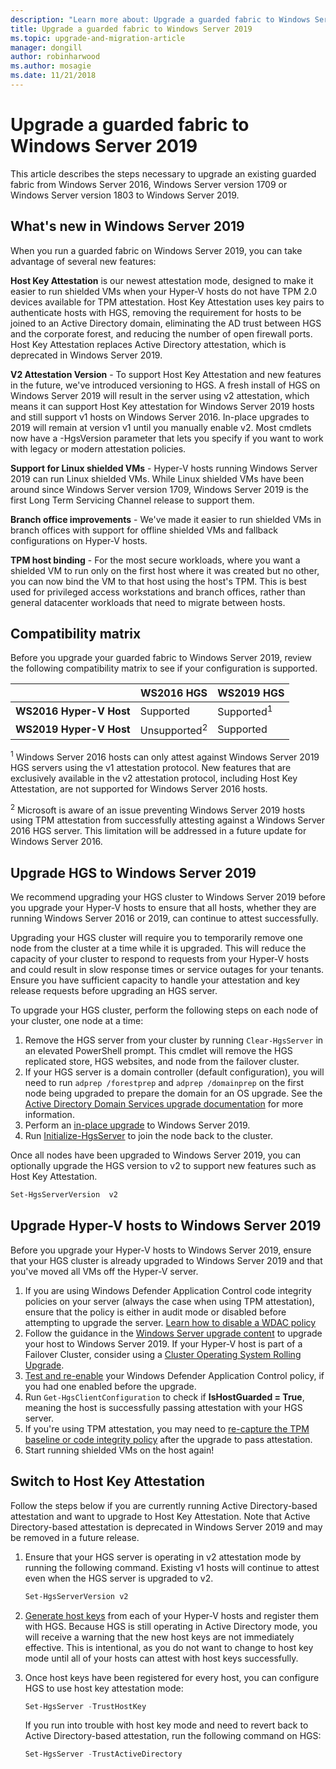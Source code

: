 ```yaml
---
description: "Learn more about: Upgrade a guarded fabric to Windows Server 2019"
title: Upgrade a guarded fabric to Windows Server 2019
ms.topic: upgrade-and-migration-article
manager: dongill
author: robinharwood
ms.author: mosagie
ms.date: 11/21/2018
---
```


# Upgrade a guarded fabric to Windows Server 2019

This article describes the steps necessary to upgrade an existing guarded fabric from Windows Server 2016, Windows Server version 1709 or Windows Server version 1803 to Windows Server 2019.

## What's new in Windows Server 2019

When you run a guarded fabric on Windows Server 2019, you can take advantage of several new features:

**Host Key Attestation** is our newest attestation mode, designed to make it easier to run shielded VMs when your Hyper-V hosts do not have TPM 2.0 devices available for TPM attestation. Host Key Attestation uses key pairs to authenticate hosts with HGS, removing the requirement for hosts to be joined to an Active Directory domain, eliminating the AD trust between HGS and the corporate forest, and reducing the number of open firewall ports. Host Key Attestation replaces Active Directory attestation, which is deprecated in Windows Server 2019.

**V2 Attestation Version** - To support Host Key Attestation and new features in the future, we've introduced versioning to HGS. A fresh install of HGS on Windows Server 2019 will result in the server using v2 attestation, which means it can support Host Key attestation for Windows Server 2019 hosts and still support v1 hosts on Windows Server 2016. In-place upgrades to 2019 will remain at version v1 until you manually enable v2. Most cmdlets now have a -HgsVersion parameter that lets you specify if you want to work with legacy or modern attestation policies.

**Support for Linux shielded VMs** - Hyper-V hosts running Windows Server 2019 can run Linux shielded VMs. While Linux shielded VMs have been around since Windows Server version 1709, Windows Server 2019 is the first Long Term Servicing Channel release to support them.

**Branch office improvements** - We've made it easier to run shielded VMs in branch offices with support for offline shielded VMs and fallback configurations on Hyper-V hosts.

**TPM host binding** - For the most secure workloads, where you want a shielded VM to run only on the first host where it was created but no other, you can now bind the VM to that host using the host's TPM. This is best used for privileged access workstations and branch offices, rather than general datacenter workloads that need to migrate between hosts.

## Compatibility matrix

Before you upgrade your guarded fabric to Windows Server 2019, review the following compatibility matrix to see if your configuration is supported.

|  | WS2016 HGS | WS2019 HGS|
|---|---|---|
|**WS2016 Hyper-V Host** | Supported | Supported<sup>1</sup>|
|**WS2019 Hyper-V Host** | Unsupported<sup>2</sup> | Supported|

<sup>1</sup> Windows Server 2016 hosts can only attest against Windows Server 2019 HGS servers using the v1 attestation protocol. New features that are exclusively available in the v2 attestation protocol, including Host Key Attestation, are not supported for Windows Server 2016 hosts.

<sup>2</sup> Microsoft is aware of an issue preventing Windows Server 2019 hosts using TPM attestation from successfully attesting against a Windows Server 2016 HGS server. This limitation will be addressed in a future update for Windows Server 2016.

## Upgrade HGS to Windows Server 2019

We recommend upgrading your HGS cluster to Windows Server 2019 before you upgrade your Hyper-V hosts to ensure that all hosts, whether they are running Windows Server 2016 or 2019, can continue to attest successfully.

Upgrading your HGS cluster will require you to temporarily remove one node from the cluster at a time while it is upgraded. This will reduce the capacity of your cluster to respond to requests from your Hyper-V hosts and could result in slow response times or service outages for your tenants. Ensure you have sufficient capacity to handle your attestation and key release requests before upgrading an HGS server.

To upgrade your HGS cluster, perform the following steps on each node of your cluster, one node at a time:

1.  Remove the HGS server from your cluster by running `Clear-HgsServer` in an elevated PowerShell prompt. This cmdlet will remove the HGS replicated store, HGS websites, and node from the failover cluster.
2.  If your HGS server is a domain controller (default configuration), you will need to run `adprep /forestprep` and `adprep /domainprep` on the first node being upgraded to prepare the domain for an OS upgrade. See the [Active Directory Domain Services upgrade documentation](../../identity/ad-ds/deploy/upgrade-domain-controllers.md#supported-in-place-upgrade-paths) for more information.
3.  Perform an [in-place upgrade](../../get-started/install-upgrade-migrate.md) to Windows Server 2019.
4.  Run [Initialize-HgsServer](guarded-fabric-configure-additional-hgs-nodes.md) to join the node back to the cluster.

Once all nodes have been upgraded to Windows Server 2019, you can optionally upgrade the HGS version to v2 to support new features such as Host Key Attestation.

```powershell
Set-HgsServerVersion  v2
```

## Upgrade Hyper-V hosts to Windows Server 2019

Before you upgrade your Hyper-V hosts to Windows Server 2019, ensure that your HGS cluster is already upgraded to Windows Server 2019 and that you've moved all VMs off the Hyper-V server.

1.  If you are using Windows Defender Application Control code integrity policies on your server (always the case when using TPM attestation), ensure that the policy is either in audit mode or disabled before attempting to upgrade the server. [Learn how to disable a WDAC policy](/windows/security/threat-protection/windows-defender-application-control/disable-windows-defender-application-control-policies)
2.  Follow the guidance in the [Windows Server upgrade content](../../get-started/upgrade-overview.md) to upgrade your host to Windows Server 2019. If your Hyper-V host is part of a Failover Cluster, consider using a [Cluster Operating System Rolling Upgrade](../../failover-clustering/Cluster-Operating-System-Rolling-Upgrade.md).
3.  [Test and re-enable](/windows/security/threat-protection/windows-defender-application-control/audit-windows-defender-application-control-policies) your Windows Defender Application Control policy, if you had one enabled before the upgrade.
4.  Run `Get-HgsClientConfiguration` to check if **IsHostGuarded = True**, meaning the host is successfully passing attestation with your HGS server.
5.  If you're using TPM attestation, you may need to [re-capture the TPM baseline or code integrity policy](guarded-fabric-add-host-information-for-tpm-trusted-attestation.md) after the upgrade to pass attestation.
6.  Start running shielded VMs on the host again!

## Switch to Host Key Attestation

Follow the steps below if you are currently running Active Directory-based attestation and want to upgrade to Host Key Attestation. Note that Active Directory-based attestation is deprecated in Windows Server 2019 and may be removed in a future release.

1.  Ensure that your HGS server is operating in v2 attestation mode by running the following command. Existing v1 hosts will continue to attest even when the HGS server is upgraded to v2.

    ```powershell
    Set-HgsServerVersion v2
    ```

2.  [Generate host keys](guarded-fabric-create-host-key.md) from each of your Hyper-V hosts and register them with HGS. Because HGS is still operating in Active Directory mode, you will receive a warning that the new host keys are not immediately effective. This is intentional, as you do not want to change to host key mode until all of your hosts can attest with host keys successfully.

3.  Once host keys have been registered for every host, you can configure HGS to use host key attestation mode:

    ```powershell
    Set-HgsServer -TrustHostKey
    ```

    If you run into trouble with host key mode and need to revert back to Active Directory-based attestation, run the following command on HGS:

    ```powershell
    Set-HgsServer -TrustActiveDirectory
    ```
